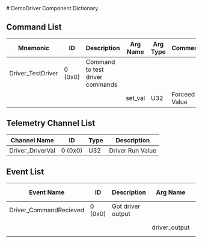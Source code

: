 <title>DemoDriver Component Dictionary</title>
# DemoDriver Component Dictionary


## Command List

|Mnemonic|ID|Description|Arg Name|Arg Type|Comment
|---|---|---|---|---|---|
|Driver_TestDriver|0 (0x0)|Command to test driver commands| | |
| | | |set_val|U32|Forceed Value|

## Telemetry Channel List

|Channel Name|ID|Type|Description|
|---|---|---|---|
|Driver_DriverVal|0 (0x0)|U32|Driver Run Value|

## Event List

|Event Name|ID|Description|Arg Name|Arg Type|Arg Size|Description
|---|---|---|---|---|---|---|
|Driver_CommandRecieved|0 (0x0)|Got driver output| | | | |
| | | |driver_output|U32||Driver Output|
